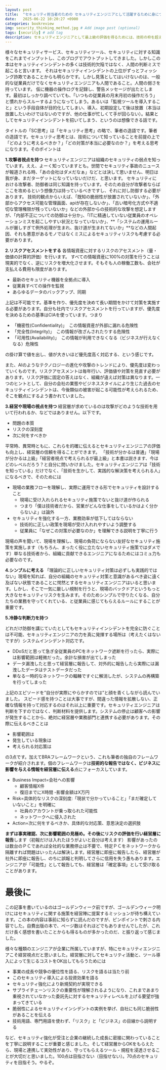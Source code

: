```yaml
---
layout: post
title:  "セキュリティ担当者のための セキュリティエンジニアとして活躍するために身につけておきたいSC思考"
date:   2025-06-22 10:20:27 +0900
categories: bookreview
img: security_thinking_method.jpg # Add image post (optional)
tags: [security] # add tag
description: セキュリティエンジニアとして最上級の評価を得るためには、技術の枠を超える必要がある
---
```


様々なセキュリティサービス、セキュリティツール、セキュリティに対する知識をこれまでインプットし、このブログでアウトプットしてきました。しかしこの本はセキュリティインシデントの多くは技術的欠陥ではなく、人間の判断ミスで起こると言います。
それはセキュリティインシデントの上位がずっとフィッシング詐欺であることからも明らかです。しかし見落としてはいけないのは、一般的な従業員だけでなくセキュリティエンジニアも人間であること。人間の弱さを持っています。
仮に機器の操作ログを記録し、警告メッセージが出たとします。最初はしっかり調べていても、「いつもの従業員の月末月初の操作だろう」と慣れからスルーするようになってしまう。あるいは「監視ツールを導入すること」という手段自体が目的化してしまい、導入、初期設定して後は放置（本当は放置したいわけではないのですが、他の仕事が忙しくて手が回らない）。結果としてセキュリティインシデントを招いてしまう、というのは想像できる話です。

タイトルの「SC思考」は「セキュリティ思考」の略で、筆者の造語です。筆者の造語です。セキュリティ思考とは、技術について知っていることを前提の上で「どのように考えるべきか？」「どの対策が本当に必要なのか？」を考える思考になります。そのポイントは

**1.攻撃者視点を持つ**
セキュリティエンジニアは組織のセキュリティの弱点を知っています。ええ、よーく知っていますとも。世間でセキュリティ事故のニュースが報道される時、「あの会社はダメだなぁ」などとは決して思いません、明日は我が身、まだターゲットになっていないだけだ、と思います。
セキュリティにおける攻撃者、防御者は同じ知識を持っています。そのため自分が攻撃者ならばここを攻めるという想像力は持っているべきですし、それに対し防御する必要があります。
技術的観点からいえば、「既知の脆弱性が放置されていないか」、「外部からアクセス可能な管理画面、apiが存在しないか」、「古い暗号化方式や不適切な管理権限が残っていないか」などの外部からの技術的な攻撃を想定しますが、「内部不正についての防御は十分か」、「ITに精通していない従業員のオペレーションミスを起こしやすい状況となっていないか」、**「システムの運用ルールが厳しすぎて例外処理が生まれ、抜け道が生まれてないか」**などの人間起因、それも悪意があるモノではなくミスによるセキュリティリスクも考慮する必要があります。


**2.リスクアセスメントをする**
各情報資産に対するリスクのアセスメント（量・価値の計算的評価）を行います。
すべての情報資産に100%の対策を行うことは現実的でなく、逆にリスクを増大化させます。そもそも人の稼働工数も、会社が支払える費用も限度があります。

- 最新のセキュリティ機器を全拠点に導入
- 従業員すべての操作を監視
- あらゆるデータのバックアップ、同期

上記は不可能です。基準を作り、優先度を決めて長い期間をかけて対策を実施する必要があります。自分も社内でリスクアセスメントを行っていますが、優先度を決めるための基準はCIAを使っています。つまり

- 「機密性(Confidentiality)」　この情報資産が外部に漏れる危険性
- 「完全性(Integrity)」　この情報が改ざんされたりする危険性
- 「可用性(Availability)」　この情報が利用できなくなる（ビジネスが行えなくなる）危険性

の掛け算で値を出し、値が大きいほど優先度高く対応する、という感じです。

また、AIのようなテクノロジーの進化や攻撃のトレンドにより、優先度は変わっていくものです。リスクアセスメントは毎年行い、評価値や対策を見直す必要があります。リスク評価に固定の答えはなく、組織が違えば対策は異なります。一つのヒントとして、自分の会社の業態やビジネススタイルにより生じた過去のセキュリティインシデントは、今後類似の被害が起こる可能性が考えられるため、そこを観点にするよう書かれていました。

**3.経営や現場の視点を持つ**
経営層が求めているのは攻撃がどのような技術を用いて行われるか、などではありません。以下です。

- 問題の本質
- リスクの深刻度
- 次に何をすべきか

平常時、異常時ともに、これらを的確に伝えるとセキュリティエンジニアの評価も向上し、経営層の信頼を得ることができます。
「技術が分かるは普通」「現場が分かるは上級」「経営者視点で考えられるが最上級」と本書は説きます、今はどのレベルだろう？と自分に問いかけました。セキュリティエンジニアは「技術を知っている」だけでなく、「技術を生かして、実践的な解決策を考えられる人」になるべきで、そのためには

- 現場の業務フローを理解し、実際に運用できる形でセキュリティを設計すること
    - 現場に受け入れられるセキュリティ施策でないと抜け道が作られる
	- つまり「僕は技術者だから、営業がどんな仕事をしているかはよく分からないよ」は論外
- セキュリティを強化する一方、業務効率が低下してはならない
    - 技術的に正しい政策を現場が受け入れれやすいよう調整する
    - 従業員に「なぜこの対策が必要なのか」を理解できる説明を丁寧に行う

現場の声を聞いて、現場を理解し、現場の負荷にならない友好なセキュリティ施策を実施します（もちろん、まったく役に立たないセキュリティ施策ではダメです）単なる技術者から、組織に貢献できるエンジニアになるためにはコミュ力も必要なのです。

**4.シンプルに考える**
「理論的に正しいセキュリティ対策は必ずしも実践的ではない」現場を知れば、自分の組織のセキュリティ対策と意識があるべき姿に遠く及ばない状態であることに愕然とするセキュリティエンジニアはいると思います。しかし、そこで一気に厳しい規制を行うと、現場のバックドアというもっと大きなセキュリティリスクを生みます。そのためシンプルで守りたくなる、自分たちの業務を守ってくれている、と従業員に感じてもらえるルールにすることが重要です。

**5.冷静な判断力を持つ**

どれだけ防御を講じていたとしてもセキュリティインシデントを完全に防ぐことは不可能、セキュリティエンジニアの力を真に発揮する場所は（考えたくはないですが）システムインシデント対応です。

- DDoSだと思って急ぎ全従業員のPCをネットワーク遮断を行ったら、実際には影響範囲は軽微だった。余計な損害が出てしまった
- データ漏洩したと思って経営層に報告して、対外的に報告したら実際には漏洩したデータはテストデータだった
- 単なる一時的なネットワークの輻輳ですぐに解消したが、システムの再構築を行ってしまった

上記のエピソードを”自分が実際にやらかすのでは”と顔を青くしながら読んでいました。
スピード感を持つことは大事ですが、間違った情報を拡散しない、正確な情報を持って対応するのはそれ以上に重要です。セキュリティエンジニアは判断を下すのではなく、判断材料を提供します。システムの停止は顧客への影響が発生することから、絶対に経営層や業務部門と連携する必要があります。その際に伝えるべきことは

- 影響範囲は
- 発生している現象は
- 考えられる対応策は

の3点です。加えてBRAフレームワークという、これも筆者の独自のフレームワークが紹介されます。個のフレームワークは**技術的な報告ではなく、ビジネスに影響を与える情報を経営層に伝える**点にフォーカスしています。

- Business Impact=会社への影響
    - 顧客情報X件
    - 復旧までにX時間
    -影響金額はX万円
- Risk=具体的なリスクの深刻度:「現状で分かっていること」「まだ確定していないこと」を明確に
    - 社員のアカウントが乗っ取られた可能性
    - ネットワークへに侵入された
- Action=次に何をするべきか、具体的な対応策、意思決定の選択肢


**まずは事実確認、次に影響範囲の見極め。その後にリスクの評価を行い経営層に報告**します（初報だけは入れたほうがよいと自分は考えます）
影響があったのは数台のＰＣであれば全社的な業務停止は不要で、特定ＰＣをネットワークから隔離すれば問題はいったんは解決します。経営層に即座に報告したら、経営層が社外に即座に報告し、のちに誤報と判明してさらに信用を失う愚もあります。エンジニアが「可能性」として報告しても、経営層は「確定事項」として受け取ることがあります。

# 最後に
この記事を書いているのはゴールデンウィーク前ですが、ゴールデンウィーク明けにはセキュリティに関する施策を経営陣に提案するミッションが待ち構えています。この本の内容は事前に知らずに読んだのですが、ピンポイントで刺さる内容でした。自費出版の本で、ページ数はそれほどでもありませんでしたが、これだけ長く感想を書いたことからも得るものが多かったのだ、と振り返って感じました。

様々な種類のエンジニアが企業に所属していますが、特にセキュリティエンジニアこそ経営視点だと思いました。経営層に対してセキュリティ活動と、ツール導入によって生じるコストをOK出してもらうためには

- 事業の成長や競争の優位性を語る、リスクを語るは当たり前
- このセキュリティ導入による投資効果を語る
- セキュリティ強化により新規契約が実現できる
- サプライチェーンリスクの重要性が理解されるようになり、これまであまり重視されていなかった委託先に対するセキュリティレベルを上げる要望が強まってきている
- 脆弱性によるセキュリティインシデントの実例を挙げ、自社にも同じ脆弱性があることを伝える
- 技術用語、専門用語を使わず、「リスク」と「ビジネス」の目線から説明する

など、セキュリティ強化が受注と企業の継続した成長に密接に関わっていることを丁寧に説明することが重要と感じました。そして経営層からOKをもらえたら、現場と連携して実効性があり、守ってもらえるツール・規程を浸透させることが大切だと思いました。100点は目指さない（目指せない）。70点のセキュリティを目指そう。やるぞ。
